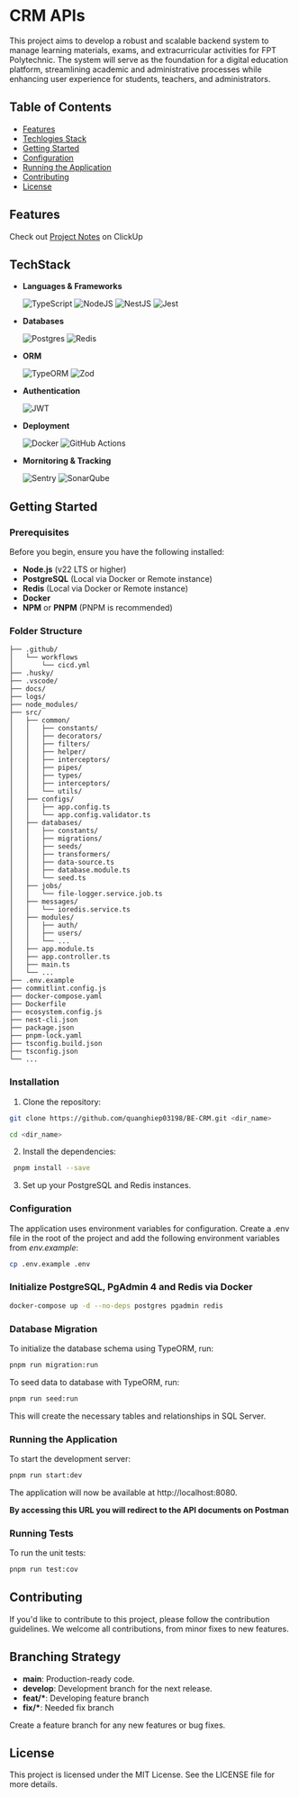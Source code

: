 # CRM APIs

This project aims to develop a robust and scalable backend system to manage learning materials, exams, and extracurricular activities for FPT Polytechnic. The system will serve as the foundation for a digital education platform, streamlining academic and administrative processes while enhancing user experience for students, teachers, and administrators.

## Table of Contents

- [Features](#features)
- [Techlogies Stack](#techstack)
- [Getting Started](#getting-started)
- [Configuration](#configuration)
- [Running the Application](#running-the-application)
- [Contributing](#contributing)
- [License](#license)

## Features

Check out [Project Notes](https://app.clickup.com/9018870668/v/dc/8ct22wc-198/8ct22wc-218) on ClickUp

## TechStack

- **Languages & Frameworks**

   ![TypeScript](https://img.shields.io/badge/typescript-%23007ACC.svg?style=for-the-badge&logo=typescript&logoColor=white)
   ![NodeJS](https://img.shields.io/badge/node.js-6DA55F?style=for-the-badge&logo=node.js&logoColor=white)
   ![NestJS](https://img.shields.io/badge/nestjs-%23E0234E.svg?style=for-the-badge&logo=nestjs&logoColor=white)
   ![Jest](https://img.shields.io/badge/-jest-%23C21325?style=for-the-badge&logo=jest&logoColor=white)

- **Databases**

   ![Postgres](https://img.shields.io/badge/postgres-%23316192.svg?style=for-the-badge&logo=postgresql&logoColor=white)
   ![Redis](https://img.shields.io/badge/redis-%23DD0031.svg?style=for-the-badge&logo=redis&logoColor=white)

- **ORM**

   ![TypeORM](https://img.shields.io/badge/TypeORM-FE0803.svg?style=for-the-badge&logo=typeorm&logoColor=white)
   ![Zod](https://img.shields.io/badge/zod-%233068b7.svg?style=for-the-badge&logo=zod&logoColor=white)

- **Authentication**

   ![JWT](https://img.shields.io/badge/JWT-black?style=for-the-badge&logo=JSON%20web%20tokens)

- **Deployment**

   ![Docker](https://img.shields.io/badge/docker-%230db7ed.svg?style=for-the-badge&logo=docker&logoColor=white)
   ![GitHub Actions](https://img.shields.io/badge/github%20actions-%232671E5.svg?style=for-the-badge&logo=githubactions&logoColor=white)

- **Mornitoring & Tracking**

   ![Sentry](https://img.shields.io/badge/sentry-%23362D59.svg?style=for-the-badge&logo=sentry&logoColor=white)
   ![SonarQube](https://img.shields.io/badge/SonarQube-black?style=for-the-badge&logo=sonarqube&logoColor=4E9BCD)

## Getting Started

### Prerequisites

Before you begin, ensure you have the following installed:

- **Node.js** (v22 LTS or higher)
- **PostgreSQL** (Local via Docker or Remote instance)
- **Redis** (Local via Docker or Remote instance)
- **Docker**
- **NPM** or **PNPM** (PNPM is recommended)

### Folder Structure

```
├── .github/
│   └── workflows
│       └── cicd.yml
├── .husky/
├── .vscode/
├── docs/
├── logs/
├── node_modules/
├── src/
│   ├── common/
│   │   ├── constants/
│   │   ├── decorators/
│   │   ├── filters/
│   │   ├── helper/
│   │   ├── interceptors/
│   │   ├── pipes/
│   │   ├── types/
│   │   ├── interceptors/
│   │   └── utils/
│   ├── configs/
│   │   ├── app.config.ts
│   │   └── app.config.validator.ts
│   ├── databases/
│   │   ├── constants/
│   │   ├── migrations/
│   │   ├── seeds/
│   │   ├── transformers/
│   │   ├── data-source.ts
│   │   ├── database.module.ts
│   │   └── seed.ts
│   ├── jobs/
│   │   └── file-logger.service.job.ts
│   ├── messages/
│   │   └── ioredis.service.ts
│   ├── modules/
│   │   ├── auth/
│   │   ├── users/
│   │   └── ...
│   ├── app.module.ts
│   ├── app.controller.ts
│   ├── main.ts
│   └── ...
├── .env.example
├── commitlint.config.js
├── docker-compose.yaml
├── Dockerfile
├── ecosystem.config.js
├── nest-cli.json
├── package.json
├── pnpm-lock.yaml
├── tsconfig.build.json
├── tsconfig.json
└── ...
```

### Installation

1. Clone the repository:

```bash
git clone https://github.com/quanghiep03198/BE-CRM.git <dir_name>

cd <dir_name>
```

2. Install the dependencies:

```bash
 pnpm install --save
```

3. Set up your PostgreSQL and Redis instances.

### Configuration

The application uses environment variables for configuration. Create a .env file in the root of the project and add the following environment variables from _env.example_:

```bash
cp .env.example .env
```

### Initialize PostgreSQL, PgAdmin 4 and Redis via Docker

```bash
docker-compose up -d --no-deps postgres pgadmin redis
```

### Database Migration

To initialize the database schema using TypeORM, run:

```bash
pnpm run migration:run
```

To seed data to database with TypeORM, run:

```bash
pnpm run seed:run
```

This will create the necessary tables and relationships in SQL Server.

### Running the Application

To start the development server:

```bash
pnpm run start:dev
```

The application will now be available at http://localhost:8080.

**By accessing this URL you will redirect to the API documents on Postman**

### Running Tests

To run the unit tests:

```bash
pnpm run test:cov
```

## Contributing

If you'd like to contribute to this project, please follow the contribution guidelines. We welcome all contributions, from minor fixes to new features.

## Branching Strategy

- **main**: Production-ready code.
- **develop**: Development branch for the next release.
- **feat/\***: Developing feature branch
- **fix/\***: Needed fix branch

Create a feature branch for any new features or bug fixes.

## License

This project is licensed under the MIT License. See the LICENSE file for more details.
